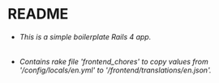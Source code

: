 # README

- ###### This is a simple boilerplate Rails 4 app.
- ###### Contains rake file 'frontend_chores' to copy values from '/config/locals/en.yml' to '/frontend/translations/en.json'.
